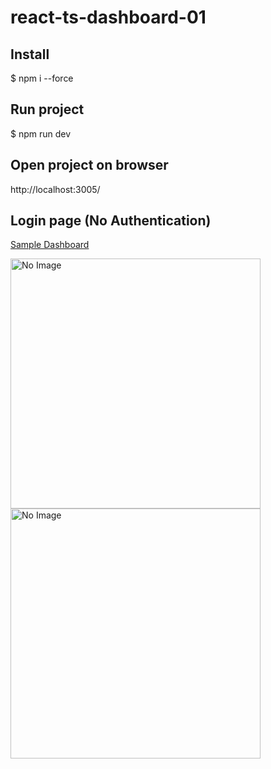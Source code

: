 # react-ts-dashboard-01

## Install
$ npm i --force

## Run project
$ npm run dev

## Open project on browser
http://localhost:3005/

## Login page (No Authentication)
<a href="https://404-notfound-dev.com/free-dashboard/dashboard01/" target="_blank">Sample Dashboard</a>
<div>
<image src="https://raw.githubusercontent.com/sataporn1995/react-ts-dashboard-01/main/public/images/login.jpg" alt="No Image" width="400" />
<image src="https://raw.githubusercontent.com/sataporn1995/react-ts-dashboard-01/main/public/images/page.jpg" alt="No Image" width="400" />
</div>

